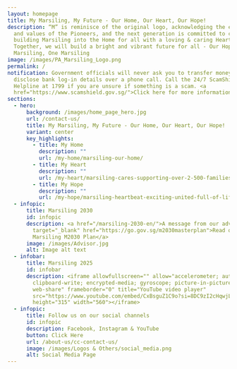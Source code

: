 ```yaml
---
layout: homepage
title: My Marsiling, My Future - Our Home, Our Heart, Our Hope!
description: “M” is reminisce of the original logo, acknowledging the efforts
  and values of the Pioneers, and the next generation is committed to continue
  building Marsiling into the Home for all with a loving & caring Heart.
  Together, we will build a bright and vibrant future for all - Our Hope, Our
  Marsiling, One Marsiling
image: /images/PA_Marsiling_Logo.png
permalink: /
notification: Government officials will never ask you to transfer money or
  disclose bank log-in details over a phone call. Call the 24/7 ScamShield
  Helpline at 1799 if you are unsure if something is a scam. <a
  href="https://www.scamshield.gov.sg/">Click here for more information</a>.
sections:
  - hero:
      background: /images/home_page_hero.jpg
      url: /contact-us/
      title: My Marsiling, My Future - Our Home, Our Heart, Our Hope!
      variant: center
      key_highlights:
        - title: My Home
          description: ""
          url: /my-home/marsiling-our-home/
        - title: My Heart
          description: ""
          url: /my-heart/marsiling-cares-supporting-over-2-500-families-every-month/
        - title: My Hope
          description: ""
          url: /my-hope/marsiling-heartbeat-exciting-united-full-of-life/
  - infopic:
      title: Marsiling 2030
      id: infopic
      description: <a href="/marsiling-2030-en/">A message from our advisor </a><a
        target="_blank" href="https://go.gov.sg/m2030masterplan">Read our
        Marsiling M2030 Plan</a>
      image: /images/Advisor.jpg
      alt: Image alt text
  - infobar:
      title: Marsiling 2025
      id: infobar
      description: <iframe allowfullscreen="" allow="accelerometer; autoplay;
        clipboard-write; encrypted-media; gyroscope; picture-in-picture;
        web-share" frameborder="0" title="YouTube video player"
        src="https://www.youtube.com/embed/CxBsguZ1C9o?si=8DC9zI2cHqwjLRNq"
        height="315" width="560"></iframe>
  - infopic:
      title: Follow us on our social channels
      id: infopic
      description: Facebook, Instagram & YouTube
      button: Click Here
      url: /about-us/cc-contact-us/
      image: /images/Logos & Others/social_media.png
      alt: Social Media Page
---
```

